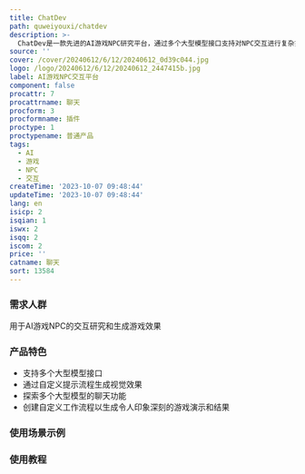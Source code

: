 ```yaml
---
title: ChatDev
path: quweiyouxi/chatdev
description: >-
  ChatDev是一款先进的AI游戏NPC研究平台，通过多个大型模型接口支持对NPC交互进行复杂操作，并通过自定义提示流程在游戏中生成视觉效果。可以探索多个大型模型的聊天功能，创建自定义工作流程以生成令人印象深刻的游戏演示和结果。无论是与AI进行深入对话还是快速生成精彩内容，我们都为您提供丰富的功能。
source: ''
cover: /cover/20240612/6/12/20240612_0d39c044.jpg
logo: /logo/20240612/6/12/20240612_2447415b.jpg
label: AI游戏NPC交互平台
component: false
procattr: 7
procattrname: 聊天
procform: 3
procformname: 插件
proctype: 1
proctypename: 普通产品
tags:
  - AI
  - 游戏
  - NPC
  - 交互
createTime: '2023-10-07 09:48:44'
updateTime: '2023-10-07 09:48:44'
lang: en
isicp: 2
isqian: 1
iswx: 2
isqq: 2
iscom: 2
price: ''
catname: 聊天
sort: 13584
---
```




### 需求人群
用于AI游戏NPC的交互研究和生成游戏效果

### 产品特色
- 支持多个大型模型接口
- 通过自定义提示流程生成视觉效果
- 探索多个大型模型的聊天功能
- 创建自定义工作流程以生成令人印象深刻的游戏演示和结果

### 使用场景示例


### 使用教程


  
